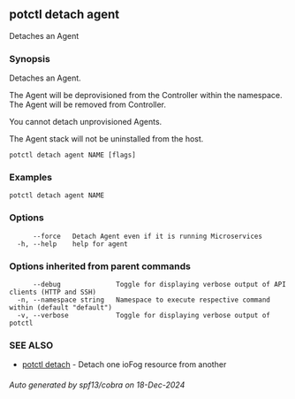 ## potctl detach agent

Detaches an Agent

### Synopsis

Detaches an Agent.

The Agent will be deprovisioned from the Controller within the namespace.
The Agent will be removed from Controller.

You cannot detach unprovisioned Agents.

The Agent stack will not be uninstalled from the host.

```
potctl detach agent NAME [flags]
```

### Examples

```
potctl detach agent NAME
```

### Options

```
      --force   Detach Agent even if it is running Microservices
  -h, --help    help for agent
```

### Options inherited from parent commands

```
      --debug              Toggle for displaying verbose output of API clients (HTTP and SSH)
  -n, --namespace string   Namespace to execute respective command within (default "default")
  -v, --verbose            Toggle for displaying verbose output of potctl
```

### SEE ALSO

* [potctl detach](potctl_detach.md)	 - Detach one ioFog resource from another

###### Auto generated by spf13/cobra on 18-Dec-2024
